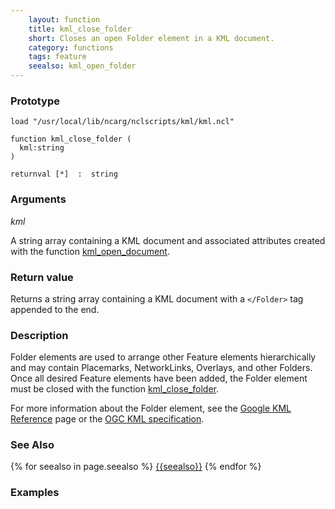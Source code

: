 ```yaml
---
    layout: function
    title: kml_close_folder
    short: Closes an open Folder element in a KML document.
    category: functions
    tags: feature
    seealso: kml_open_folder
---
```


### Prototype

<pre><code>load "/usr/local/lib/ncarg/nclscripts/kml/kml.ncl"

function kml_close_folder (
  kml:string
)

returnval [*]  :  string
</code></pre>

### Arguments
*kml*

A string array containing a KML document and associated attributes created with the function [kml_open_document]({{site.url}}/functions/kml_open_document.html).

### Return value

Returns a string array containing a KML document with a ``</Folder>`` tag appended to the end.

### Description

Folder elements are used to arrange other Feature elements hierarchically and may contain Placemarks, NetworkLinks, Overlays, and other Folders. Once all desired Feature elements have been added, the Folder element must be closed with the function [kml_close_folder]({{site.url}}/functions/kml_close_folder.html). 

For more information about the Folder element, see the [Google KML Reference](https://developers.google.com/kml/documentation/kmlreference#folder) page or the [OGC KML specification](http://www.opengeospatial.org/standards/kml/).

### See Also

{% for seealso in page.seealso %}
[{{seealso}}]({{site.url}}/functions/{{seealso}}.html)
{% endfor %}

### Examples

